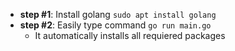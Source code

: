 *  **step #1**: Install golang `sudo apt install golang`
*  **step #2**: Easily type command `go run main.go`
   *  It automatically installs all requiered packages

   